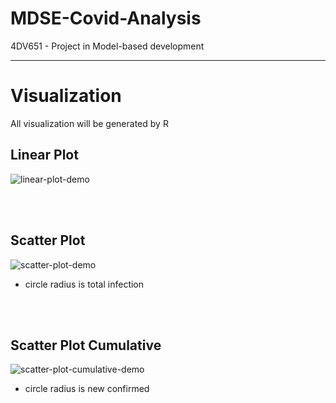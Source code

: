 # MDSE-Covid-Analysis
4DV651 - Project in Model-based development

----

# Visualization
All visualization will be generated by R

## Linear Plot
![linear-plot-demo](https://raw.githubusercontent.com/JJS-lnu/MDSE-Covid-Analysis/main/Linear%20Plot.png)

<br/>
<br/>

## Scatter Plot
![scatter-plot-demo](https://raw.githubusercontent.com/JJS-lnu/MDSE-Covid-Analysis/main/Scatter%20Plot.gif)
- circle radius is total infection

<br/>
<br/>

## Scatter Plot Cumulative
![scatter-plot-cumulative-demo](https://raw.githubusercontent.com/JJS-lnu/MDSE-Covid-Analysis/main/Scatter%20Plot%20Cumulative.gif)
- circle radius is new confirmed

<br/>
<br/>
